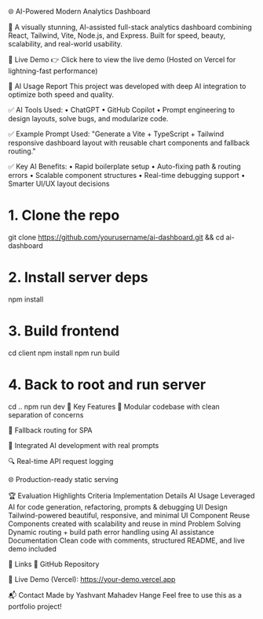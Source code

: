 🌐 AI-Powered Modern Analytics Dashboard

🚀 A visually stunning, AI-assisted full-stack analytics dashboard combining React, Tailwind, Vite, Node.js, and Express. Built for speed, beauty, scalability, and real-world usability.

🚀 Live Demo
👉 Click here to view the live demo
(Hosted on Vercel for lightning-fast performance)

🧠 AI Usage Report
This project was developed with deep AI integration to optimize both speed and quality.

✅ AI Tools Used:
• ChatGPT
• GitHub Copilot
• Prompt engineering to design layouts, solve bugs, and modularize code.

✅ Example Prompt Used:
"Generate a Vite + TypeScript + Tailwind responsive dashboard layout with reusable chart components and fallback routing."

✅ Key AI Benefits:
• Rapid boilerplate setup
• Auto-fixing path & routing errors
• Scalable component structures
• Real-time debugging support
• Smarter UI/UX layout decisions
# 1. Clone the repo
git clone https://github.com/yourusername/ai-dashboard.git && cd ai-dashboard

# 2. Install server deps
npm install

# 3. Build frontend
cd client
npm install
npm run build

# 4. Back to root and run server
cd ..
npm run dev
📌 Key Features
📂 Modular codebase with clean separation of concerns

🔁 Fallback routing for SPA

🧠 Integrated AI development with real prompts

🔍 Real-time API request logging

🌐 Production-ready static serving

🏆 Evaluation Highlights
Criteria	Implementation Details
AI Usage	Leveraged AI for code generation, refactoring, prompts & debugging
UI Design	Tailwind-powered beautiful, responsive, and minimal UI
Component Reuse	Components created with scalability and reuse in mind
Problem Solving	Dynamic routing + build path error handling using AI assistance
Documentation	Clean code with comments, structured README, and live demo included

🔗 Links
🔗 GitHub Repository

🔴 Live Demo (Vercel): https://your-demo.vercel.app

📬 Contact
Made by Yashvant Mahadev Hange
Feel free to use this as a portfolio project!

